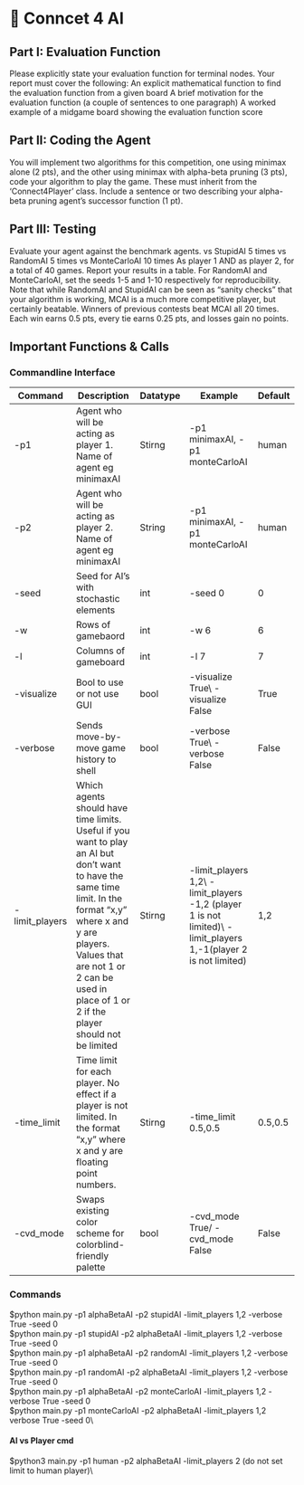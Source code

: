 # :robot: Conncet 4 AI

## Part I: Evaluation Function
Please explicitly state your evaluation function for terminal nodes. Your report must cover the following:
An explicit mathematical function to find the evaluation function from a given board
A brief motivation for the evaluation function (a couple of sentences to one paragraph)
A worked example of a midgame board showing the evaluation function score

## Part II: Coding the Agent
You will implement two algorithms for this competition, one using minimax alone (2 pts), and the other using minimax with alpha-beta pruning (3 pts), code your algorithm to play the game. These must inherit from the ‘Connect4Player’ class. Include a sentence or two describing your alpha-beta pruning agent’s successor function (1 pt).

## Part III: Testing 
Evaluate your agent against the benchmark agents.
<YourAgent> vs StupidAI 5 times
<YourAgent> vs RandomAI 5 times
<YourAgent> vs MonteCarloAI 10 times
As player 1 AND as player 2, for a total of 40 games. Report your results in a table. For RandomAI and MonteCarloAI, set the seeds 1-5 and 1-10 respectively for reproducibility. Note that while RandomAI and StupidAI can be seen as “sanity checks” that your algorithm is working, MCAI is a much more competitive player, but certainly beatable. Winners of previous contests beat MCAI all 20 times. Each win earns 0.5 pts, every tie earns 0.25 pts, and losses gain no points.

## Important Functions & Calls
### Commandline Interface
Command | Description | Datatype | Example | Default|
--------|-------------|----------|---------|----------|
-p1 | Agent who will be acting as player 1. Name of agent eg minimaxAI | Stirng| -p1 minimaxAI, -p1 monteCarloAI | human |
-p2 | Agent who will be acting as player 2. Name of agent eg minimaxAI | String | -p1 minimaxAI, -p1 monteCarloAI | human |
-seed | Seed for AI’s with stochastic elements | int | -seed 0 | 0
-w | Rows of gamebaord | int | -w 6 | 6
-l | Columns of gameboard | int | -l 7 | 7
-visualize | Bool to use or not use GUI | bool | -visualize True\ -visualize False | True
-verbose | Sends move-by-move game history to shell | bool | -verbose True\ -verbose False | False
-limit_players | Which agents should have time limits. Useful if you want to play an AI but don’t want to have the same time limit. In the format “x,y” where x and y are players. Values that are not 1 or 2 can be used in place of 1 or 2 if the player should not be limited | Stirng | -limit_players 1,2\ -limit_players -1,2 (player 1 is not limited)\ -limit_players 1,-1(player 2 is not limited) | 1,2
-time_limit | Time limit for each player. No effect if a player is not limited. In the format “x,y” where x and y are floating point numbers. | Stirng | -time_limit 0.5,0.5 | 0.5,0.5
-cvd_mode | Swaps existing color scheme for colorblind- friendly palette | bool | -cvd_mode True/ -cvd_mode False | False

### Commands
$python main.py -p1 alphaBetaAI -p2 stupidAI -limit_players 1,2 -verbose True -seed 0\
$python main.py -p1 stupidAI -p2 alphaBetaAI -limit_players 1,2 -verbose True -seed 0\
$python main.py -p1 alphaBetaAI -p2 randomAI -limit_players 1,2 -verbose True -seed 0\
$python main.py -p1 randomAI -p2 alphaBetaAI -limit_players 1,2 -verbose True -seed 0\
$python main.py -p1 alphaBetaAI -p2 monteCarloAI -limit_players 1,2 -verbose True -seed 0\
$python main.py -p1 monteCarloAI -p2 alphaBetaAI -limit_players 1,2 verbose True -seed 0\

#### AI vs Player cmd
$python3 main.py -p1 human -p2 alphaBetaAI -limit_players 2 (do not set limit to human player)\ 


